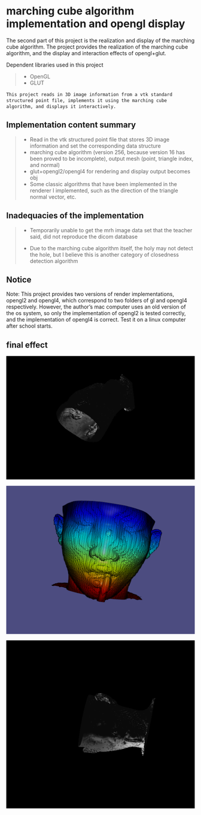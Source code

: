 # marching cube algorithm implementation and opengl display
The second part of this project is the realization and display of the marching cube algorithm. The project provides the realization of the marching cube algorithm, and the display and interaction effects of opengl+glut.

Dependent libraries used in this project

> - OpenGL
> - GLUT

```
This project reads in 3D image information from a vtk standard structured point file, implements it using the marching cube algorithm, and displays it interactively.
```

## Implementation content summary

> - Read in the vtk structured point file that stores 3D image information and set the corresponding data structure
> - marching cube algorithm (version 256, because version 16 has been proved to be incomplete), output mesh (point, triangle index, and normal)
> - glut+opengl2/opengl4 for rendering and display output becomes obj
> - Some classic algorithms that have been implemented in the renderer I implemented, such as the direction of the triangle normal vector, etc.

## Inadequacies of the implementation

> - Temporarily unable to get the mrh image data set that the teacher said, did not reproduce the dicom database
>
> - Due to the marching cube algorithm itself, the holy may not detect the hole, but I believe this is another category of closedness detection algorithm
>
>

## Notice

Note: This project provides two versions of render implementations, opengl2 and opengl4, which correspond to two folders of gl and opengl4 respectively. However, the author’s mac computer uses an old version of the os system, so only the implementation of opengl2 is tested correctly, and the implementation of opengl4 is correct. Test it on a linux computer after school starts.

## final effect

![figure2-1](./images/1.png)

![figure2-1](./images/2.png)

![figure2-1](./images/3.png)

